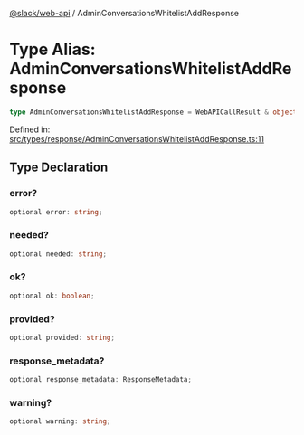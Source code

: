 [@slack/web-api](../index.md) / AdminConversationsWhitelistAddResponse

# Type Alias: AdminConversationsWhitelistAddResponse

```ts
type AdminConversationsWhitelistAddResponse = WebAPICallResult & object;
```

Defined in: [src/types/response/AdminConversationsWhitelistAddResponse.ts:11](https://github.com/slackapi/node-slack-sdk/blob/main/packages/web-api/src/types/response/AdminConversationsWhitelistAddResponse.ts#L11)

## Type Declaration

### error?

```ts
optional error: string;
```

### needed?

```ts
optional needed: string;
```

### ok?

```ts
optional ok: boolean;
```

### provided?

```ts
optional provided: string;
```

### response\_metadata?

```ts
optional response_metadata: ResponseMetadata;
```

### warning?

```ts
optional warning: string;
```
